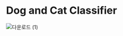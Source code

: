 # Dog and Cat Classifier

![다운로드 (1)](https://user-images.githubusercontent.com/66056440/123237035-45af9b80-d518-11eb-886d-bc7d3cba282e.png)






